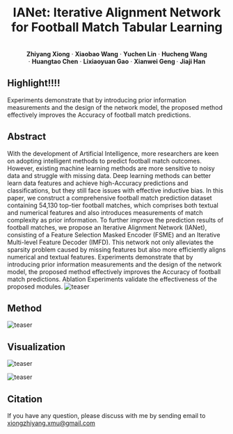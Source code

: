 <br />
<p align="center">
  <h1 align="center">IANet: Iterative Alignment Network for Football Match Tabular Learning</h1>
  <p align="center">
    <br />
    <strong>Zhiyang Xiong</strong></a>
    ·
    <strong>Xiaobao Wang</strong></a>
    ·
    <strong>Yuchen Lin</strong></a>
    ·
    <strong>Hucheng Wang</strong></a>
    <br />
    ·
    <strong>Huangtao Chen</strong></a>
    ·
    <strong>Lixiaoyuan Gao</strong></a>
    ·
    <strong>Xianwei Geng </strong></a>
    ·
    <strong>Jiaji Han</strong></a>
    <br />
  </p>

## Highlight!!!!

Experiments demonstrate that by introducing prior information measurements and the design of the network model, the proposed method effectively improves the Accuracy of football match predictions.

## Abstract

With the development of Artificial Intelligence, more researchers are keen on adopting intelligent methods to predict football match outcomes. However, existing machine learning methods are more sensitive to noisy data and struggle with missing data. Deep learning methods can better learn data features and achieve high-Accuracy predictions and classifications, but they still face issues with effective inductive bias. In this paper, we construct a comprehensive football match prediction dataset containing 54,130 top-tier football matches, which comprises both textual and numerical features and also introduces measurements of match complexity as prior information. To further improve the prediction results of football matches, we propose an Iterative Alignment Network (IANet), consisting of a Feature Selection Masked Encoder (FSME) and an Iterative Multi-level Feature Decoder (IMFD). This network not only alleviates the sparsity problem caused by missing features but also more efficiently aligns numerical and textual features. Experiments demonstrate that by introducing prior information measurements and the design of the network model, the proposed method effectively improves the Accuracy of football match predictions. Ablation Experiments validate the effectiveness of the proposed modules.
![teaser](https://github.com/Xiongmao11132/IANet-Iterative-Alignment-Network-for-Football-Match-Tabular-Learning/blob/main/Images/The%20full%20flow%20chart.png)


## Method

![teaser](https://github.com/Xiongmao11132/IANet-Iterative-Alignment-Network-for-Football-Match-Tabular-Learning/blob/main/Images/Method.png)

## Visualization


![teaser](https://github.com/Xiongmao11132/IANet-Iterative-Alignment-Network-for-Football-Match-Tabular-Learning/raw/main/Images/Feature%20Importance.png)

![teaser](https://github.com/Xiongmao11132/IANet-Iterative-Alignment-Network-for-Football-Match-Tabular-Learning/blob/main/Images/visualization.png)





## Citation
If you have any question, please discuss with me by sending email to xiongzhiyang.xmu@gmail.com
